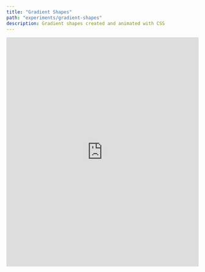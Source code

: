 ```yaml
---
title: "Gradient Shapes"
path: "experiments/gradient-shapes"
description: Gradient shapes created and animated with CSS
---
```


<iframe height="600" style="width: 100%;" scrolling="no" title="CSS Gradient Shapes" src="https://codepen.io/coralsea/embed/PqMLwO?height=265&theme-id=light&default-tab=css,result" frameborder="no" allowtransparency="true" allowfullscreen="true">
  See the Pen <a href='https://codepen.io/coralsea/pen/PqMLwO'>CSS Gradient Shapes</a> by Coral
  (<a href='https://codepen.io/coralsea'>@coralsea</a>) on <a href='https://codepen.io'>CodePen</a>.
</iframe>
